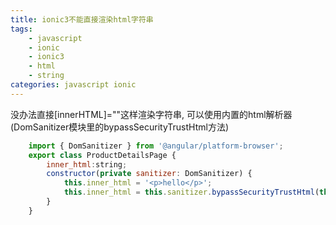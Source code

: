 ```yaml
---
title: ionic3不能直接渲染html字符串
tags: 
    - javascript
    - ionic
    - ionic3
    - html
    - string
categories: javascript ionic
---
```


没办法直接[innerHTML]=""这样渲染字符串, 可以使用内置的html解析器(DomSanitizer模块里的bypassSecurityTrustHtml方法)
<!--more-->
```javascript
    import { DomSanitizer } from '@angular/platform-browser';
    export class ProductDetailsPage {
        inner_html:string;
        constructor(private sanitizer: DomSanitizer) {
            this.inner_html = '<p>hello</p>';
            this.inner_html = this.sanitizer.bypassSecurityTrustHtml(this.inner_html);
        }
    }

```